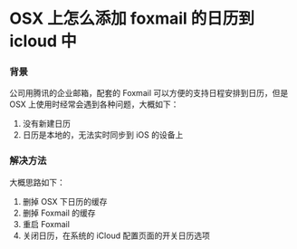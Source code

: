 OSX 上怎么添加 foxmail 的日历到 icloud 中
=====

### 背景
公司用腾讯的企业邮箱，配套的 Foxmail 可以方便的支持日程安排到日历，但是 OSX 上使用时经常会遇到各种问题，大概如下：

1. 没有新建日历
2. 日历是本地的，无法实时同步到 iOS 的设备上

### 解决方法

大概思路如下：

1. 删掉 OSX 下日历的缓存
2. 删掉 Foxmail 的缓存
3. 重启 Foxmail 
4. 关闭日历，在系统的 iCloud 配置页面的开关日历选项
